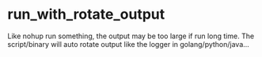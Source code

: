# run_with_rotate_output
Like nohup run something, the output may be too large if run long time. The script/binary will auto rotate output like the logger in golang/python/java...
